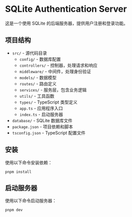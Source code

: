 # SQLite Authentication Server

这是一个使用 SQLite 的后端服务器，提供用户注册和登录功能。

## 项目结构

- `src/` - 源代码目录
  - `config/` - 数据库配置
  - `controllers/` - 控制器，处理请求和响应
  - `middleware/` - 中间件，处理身份验证
  - `models/` - 数据模型
  - `routes/` - 路由定义
  - `services/` - 服务层，包含业务逻辑
  - `utils/` - 工具函数
  - `types/` - TypeScript 类型定义
  - `app.ts` - 应用程序入口
  - `index.ts` - 启动服务器
- `database/` - SQLite 数据库文件
- `package.json` - 项目依赖和脚本
- `tsconfig.json` - TypeScript 配置文件

## 安装

使用以下命令安装依赖：

```
pnpm install
```

## 启动服务器

使用以下命令启动服务器：

```
pnpm dev
```
